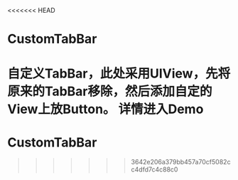 <<<<<<< HEAD
# CustomTabBar
自定义TabBar，此处采用UIView，先将原来的TabBar移除，然后添加自定的View上放Button。 详情进入Demo
=======
# CustomTabBar
>>>>>>> 3642e206a379bb457a70cf5082cc4dfd7c4c88c0

